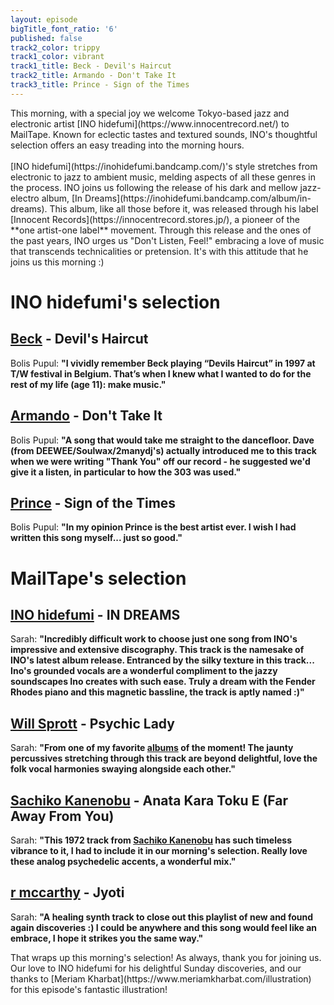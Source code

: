 ```yaml
---
layout: episode
bigTitle_font_ratio: '6'
published: false
track2_color: trippy
track1_color: vibrant
track1_title: Beck - Devil's Haircut
track2_title: Armando - Don't Take It
track3_title: Prince - Sign of the Times
---
```

<p id="introduction"> This morning, with a special joy we welcome Tokyo-based jazz and electronic artist [INO hidefumi](https://www.innocentrecord.net/) to MailTape. Known for eclectic tastes and textured sounds, INO's thoughtful selection offers an easy treading into the morning hours.
  <br><br>
[INO hidefumi](https://inohidefumi.bandcamp.com/)'s style stretches from electronic to jazz to ambient music, melding aspects of all these genres in the process. INO joins us following the release of his dark and mellow jazz-electro album, [In Dreams](https://inohidefumi.bandcamp.com/album/in-dreams). This album, like all those before it, was released through his label [Innocent Records](https://innocentrecord.stores.jp/), a pioneer of the **one artist-one label** movement. Through this release and the ones of the past years, INO urges us "Don't Listen, Feel!" embracing a love of music that transcends technicalities or pretension. It's with this attitude that he joins us this morning :) 
</p>

# INO hidefumi's selection

## [Beck](https://www.discogs.com/artist/32166-Timmy-Thomas) - Devil's Haircut
Bolis Pupul: **"**I vividly remember Beck playing “Devils Haircut” in 1997 at T/W festival in Belgium. That’s when I knew what I wanted to do for the rest of my life (age 11): make music.**"**

## [Armando](https://inohidefumi.bandcamp.com/) - Don't Take It
Bolis Pupul: **"**A song that would take me straight to the dancefloor. Dave (from DEEWEE/Soulwax/2manydj's) actually introduced me to this track when we were writing "Thank You" off our record - he suggested we'd give it a listen, in particular to how the 303 was used.**"**

## [Prince](https://www.discogs.com/artist/146143-William-DeVaughn) - Sign of the Times
Bolis Pupul: **"**In my opinion Prince is the best artist ever. I wish I had written this song myself... just so good.**"**

# MailTape's selection

## [INO hidefumi](https://inohidefumi.bandcamp.com/) - IN DREAMS
Sarah: **"**Incredibly difficult work to choose just one song from INO's impressive and extensive discography. This track is the namesake of INO's latest album release. Entranced by the silky texture in this track... Ino's grounded vocals are a wonderful compliment to the jazzy soundscapes Ino creates with such ease. Truly a dream with the Fender Rhodes piano and this magnetic bassline, the track is aptly named :)**"**

## [Will Sprott](https://hairdo.bandcamp.com/) - Psychic Lady
Sarah: **"**From one of my favorite [albums](https://hairdo.bandcamp.com/album/vortex-numbers) of the moment! The jaunty percussives stretching through this track are beyond delightful, love the folk vocal harmonies swaying alongside each other.**"**

## [Sachiko Kanenobu](https://www.discogs.com/artist/1126272-Sachiko-Kanenobu) - Anata Kara Toku E (Far Away From You)
Sarah: **"**This 1972 track from [Sachiko Kanenobu](https://lightintheattic.net/releases/4903-misora) has such timeless vibrance to it, I had to include it in our morning's selection. Really love these analog psychedelic accents, a wonderful mix.**"**

## [r mccarthy](https://morsels.website/) - Jyoti
Sarah: **"**A healing synth track to close out this playlist of new and found again discoveries :) I could be anywhere and this song would feel like an embrace, I hope it strikes you the same way.**"**

<p id="outroduction">That wraps up this morning's selection! As always, thank you for joining us. Our love to INO hidefumi for his delightful Sunday discoveries, and our thanks to [Meriam Kharbat](https://www.meriamkharbat.com/illustration) for this episode's fantastic illustration!</p>
